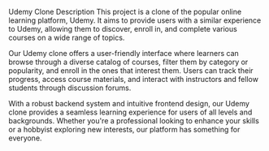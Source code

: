 Udemy Clone
Description
This project is a clone of the popular online learning platform, Udemy. It aims to provide users with a similar experience to Udemy, allowing them to discover, enroll in, and complete various courses on a wide range of topics.

Our Udemy clone offers a user-friendly interface where learners can browse through a diverse catalog of courses, filter them by category or popularity, and enroll in the ones that interest them. Users can track their progress, access course materials, and interact with instructors and fellow students through discussion forums.

With a robust backend system and intuitive frontend design, our Udemy clone provides a seamless learning experience for users of all levels and backgrounds. Whether you're a professional looking to enhance your skills or a hobbyist exploring new interests, our platform has something for everyone.

